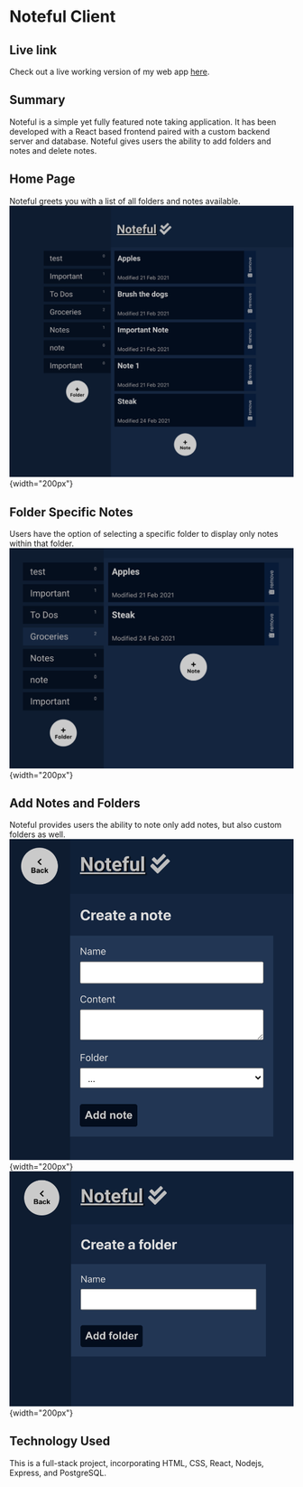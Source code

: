 # Noteful Client

## Live link
Check out a live working version of my web app [here](https://noteful-client-two-hazel.vercel.app/).

## Summary
Noteful is a simple yet fully featured note taking application. It has been developed with a React based frontend paired with a custom backend server and database. Noteful gives users the ability to add folders and notes and delete notes.

## Home Page
Noteful greets you with a list of all folders and notes available.
![Home Page](screenshots/noteful-home-screen.jpg){width="200px"}


## Folder Specific Notes
Users have the option of selecting a specific folder to display only notes within that folder.
![specific folder notes](screenshots/folder-selection.jpg){width="200px"}

## Add Notes and Folders
Noteful provides users the ability to note only add notes, but also custom folders as well. 
![add a note](screenshots/add-note.jpg){width="200px"}
![add a folder](screenshots/add-folder.jpg){width="200px"}


## Technology Used
This is a full-stack project, incorporating HTML, CSS, React, Nodejs, Express, and PostgreSQL.
